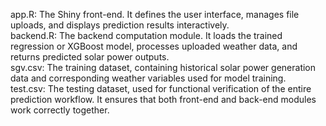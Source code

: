 app.R: The Shiny front-end. It defines the user interface, manages file uploads, and displays prediction results interactively.                                                  
backend.R: The backend computation module. It loads the trained regression or XGBoost model, processes uploaded weather data, and returns predicted solar power outputs.             
sgv.csv: The training dataset, containing historical solar power generation data and corresponding weather variables used for model training.                                      
test.csv: The testing dataset, used for functional verification of the entire prediction workflow. It ensures that both front-end and back-end modules work correctly together. 
